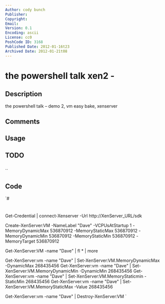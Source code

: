 ```yaml
---
Author: cody bunch
Publisher: 
Copyright: 
Email: 
Version: 0.1
Encoding: ascii
License: cc0
PoshCode ID: 3168
Published Date: 2012-01-16t23
Archived Date: 2012-01-21t08
---
```


# the powershell talk xen2 - 

## Description

the powershell talk – demo 2, vm easy bake, xenserver

## Comments



## Usage



## TODO



## 

``

## Code

`#
 #
 
 Get-Credential | connect-Xenserver -Url http://XenServer_URL/sdk
 
 Create-XenServer:VM -NameLabel "Dave" -VCPUsAtStartup 1 -MemoryDynamicMax 536870912 -MemoryStaticMax 536870912 -MemoryDynamicMin 536870912 -MemoryStaticMin 536870912 -MemoryTarget 536870912
 
 Get-XenServer:VM -name "Dave" | fl * | more
 
 Get-XenServer:vm -name "Dave" | Set-XenServer:VM.MemoryDynamicMax -DynamicMax 268435456
 Get-XenServer:vm -name "Dave" | Set-XenServer:VM.MemoryDynamicMin -DynamicMin 268435456
 Get-XenServer:vm -name "Dave" | Set-XenServer:VM.MemoryStaticmin -StaticMin 268435456
 Get-XenServer:vm -name "Dave" | Set-XenServer:VM.MemoryStaticMax -Value 268435456
 
 Get-XenServer:vm -name "Dave" | Destroy-XenServer:VM
`

